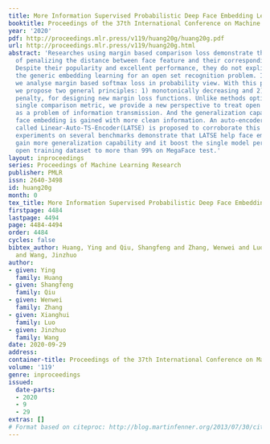 ```yaml
---
title: More Information Supervised Probabilistic Deep Face Embedding Learning
booktitle: Proceedings of the 37th International Conference on Machine Learning
year: '2020'
pdf: http://proceedings.mlr.press/v119/huang20g/huang20g.pdf
url: http://proceedings.mlr.press/v119/huang20g.html
abstract: 'Researches using margin based comparison loss demonstrate the effectiveness
  of penalizing the distance between face feature and their corresponding class centers.
  Despite their popularity and excellent performance, they do not explicitly encourage
  the generic embedding learning for an open set recognition problem. In this paper,
  we analyse margin based softmax loss in probability view. With this perspective,
  we propose two general principles: 1) monotonically decreasing and 2) margin probability
  penalty, for designing new margin loss functions. Unlike methods optimized with
  single comparison metric, we provide a new perspective to treat open set face recognition
  as a problem of information transmission. And the generalization capability for
  face embedding is gained with more clean information. An auto-encoder architecture
  called Linear-Auto-TS-Encoder(LATSE) is proposed to corroborate this finding. Extensive
  experiments on several benchmarks demonstrate that LATSE help face embedding to
  gain more generalization capability and it boost the single model performance with
  open training dataset to more than 99% on MegaFace test.'
layout: inproceedings
series: Proceedings of Machine Learning Research
publisher: PMLR
issn: 2640-3498
id: huang20g
month: 0
tex_title: More Information Supervised Probabilistic Deep Face Embedding Learning
firstpage: 4484
lastpage: 4494
page: 4484-4494
order: 4484
cycles: false
bibtex_author: Huang, Ying and Qiu, Shangfeng and Zhang, Wenwei and Luo, Xianghui
  and Wang, Jinzhuo
author:
- given: Ying
  family: Huang
- given: Shangfeng
  family: Qiu
- given: Wenwei
  family: Zhang
- given: Xianghui
  family: Luo
- given: Jinzhuo
  family: Wang
date: 2020-09-29
address: 
container-title: Proceedings of the 37th International Conference on Machine Learning
volume: '119'
genre: inproceedings
issued:
  date-parts:
  - 2020
  - 9
  - 29
extras: []
# Format based on citeproc: http://blog.martinfenner.org/2013/07/30/citeproc-yaml-for-bibliographies/
---
```

